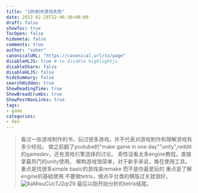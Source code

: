 ```yaml
---
title: "10h制作游戏失败"
date: 2022-02-28T12:46:36+08:00
draft: false
showToc: true
TocOpen: false
hidemeta: false
comments: true
author: "sober"
canonicalURL: "https://canonical.url/to/page"
disableHLJS: true # to disable highlightjs
disableShare: false
disableHLJS: false
hideSummary: false
searchHidden: true
ShowReadingTime: true
ShowBreadCrumbs: true
ShowPostNavLinks: true
tags:
- game
categories:
- dev
---
```

> 看过一些游戏制作的书，玩过很多游戏。并不代表对游戏制作和理解游戏有多少经验。
> 做之前翻了youtube的"make game in one day""unity",reddit的gamedev，还有游戏引擎选择的讨论。
> 索性没看太多engine教程。直接拿最热门的unity使用。
> 解构游戏很简单，对于新手来说，难在使用工具。
> 重点是找很多simple basic的游戏来remake
> 而不是你最爱玩的
> 重点是了解engine的基础使用
> 不要做tetris，做点平台类的横版过关就很好。
![8aMwuCUcTJ2qrZ6](https://s2.loli.net/2022/03/01/8aMwuCUcTJ2qrZ6.png)
> 最后以刚开始分析的tetris结尾。